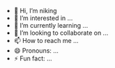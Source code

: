 - 👋 Hi, I’m niking
- 👀 I’m interested in ...
- 🌱 I’m currently learning ...
- 💞️ I’m looking to collaborate on ...
- 📫 How to reach me ...
- 😄 Pronouns: ...
- ⚡ Fun fact: ...

<!---
iamniking/iamniking is a ✨ special ✨ repository because its `README.md` (this file) appears on your GitHub profile.
You can click the Preview link to take a look at your changes.
--->
